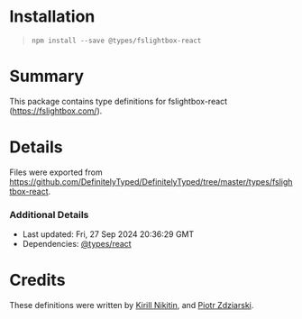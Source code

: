 # Installation
> `npm install --save @types/fslightbox-react`

# Summary
This package contains type definitions for fslightbox-react (https://fslightbox.com/).

# Details
Files were exported from https://github.com/DefinitelyTyped/DefinitelyTyped/tree/master/types/fslightbox-react.

### Additional Details
 * Last updated: Fri, 27 Sep 2024 20:36:29 GMT
 * Dependencies: [@types/react](https://npmjs.com/package/@types/react)

# Credits
These definitions were written by [Kirill Nikitin](https://github.com/locke23rus), and [Piotr Zdziarski](https://github.com/piotrzdziarski).
